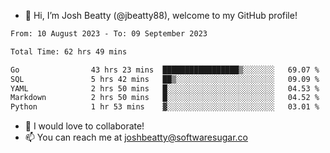 - 👋 Hi, I’m Josh Beatty (@jbeatty88), welcome to my GitHub profile!

<!--START_SECTION:waka-->

```txt
From: 10 August 2023 - To: 09 September 2023

Total Time: 62 hrs 49 mins

Go                43 hrs 23 mins  █████████████████▒░░░░░░░   69.07 %
SQL               5 hrs 42 mins   ██▒░░░░░░░░░░░░░░░░░░░░░░   09.09 %
YAML              2 hrs 50 mins   █░░░░░░░░░░░░░░░░░░░░░░░░   04.53 %
Markdown          2 hrs 50 mins   █░░░░░░░░░░░░░░░░░░░░░░░░   04.52 %
Python            1 hr 53 mins    ▓░░░░░░░░░░░░░░░░░░░░░░░░   03.01 %
```

<!--END_SECTION:waka-->

- 💞️ I would love to collaborate!
- 📫 You can reach me at joshbeatty@softwaresugar.co

<!---
jbeatty88/jbeatty88 is a ✨ special ✨ repository because its `README.md` (this file) appears on your GitHub profile.
You can click the Preview link to take a look at your changes.
--->
